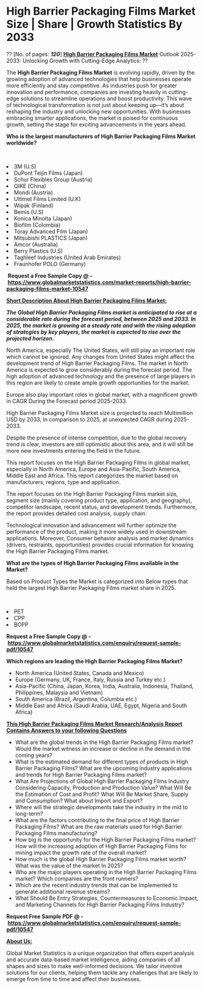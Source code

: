 <H1>High Barrier Packaging Films Market Size | Share | Growth Statistics By 2033</H1><p>?? [No. of pages:&nbsp;<strong><em>120</em></strong>]&nbsp;<strong><a href="https://www.globalmarketstatistics.com/market-reports/high-barrier-packaging-films-market-10547">High Barrier Packaging Films&nbsp;Market</a></strong>&nbsp;Outlook 2025-2033: Unlocking Growth with Cutting-Edge Analytics: ??</p><p>The <strong>High Barrier Packaging Films Market</strong> is evolving rapidly, driven by the growing adoption of advanced technologies that help businesses operate more efficiently and stay competitive. As industries push for greater innovation and performance, companies are investing heavily in cutting-edge solutions to streamline operations and boost productivity. This wave of technological transformation is not just about keeping up&mdash;it&rsquo;s about reshaping the industry and unlocking new opportunities. With businesses embracing smarter applications, the market is poised for continuous growth, setting the stage for exciting advancements in the years ahead.</p><p><strong>Who is the largest manufacturers of High Barrier Packaging Films Market worldwide?</strong></p><p>&nbsp;<li>3M (U.S)<li>DuPont Teijin Films (Japan)<li>Schur Flexibles Group (Austria)<li>QIKE (China)<li>Mondi (Austria)<li>Ultimet Films Limited (U.K)<li>Wipak (Finland)<li>Bemis (U.S)<li>Konica Minolta (Japan)<li>Biofilm (Colombia)<li>Toray Advanced Film (Japan)<li>Mitsubishi PLASTICS (Japan)<li>Amcor (Australia)<li>Berry Plastics (U.S)<li>Taghleef Industries (United Arab Emirates)<li>Fraunhofer POLO (Germany)</p><p>&nbsp;<strong>Request a Free Sample Copy @ -&nbsp;<a href="https://www.globalmarketstatistics.com/market-reports/high-barrier-packaging-films-market-10547">https://www.globalmarketstatistics.com/market-reports/high-barrier-packaging-films-market-10547</a></strong></p><p><strong><u>Short Description About High Barrier Packaging Films Market:</u></strong></p><p><strong><em>The Global High Barrier Packaging Films market is anticipated to rise at a considerable rate during the forecast period, between 2025 and 2033. In 2025, the market is growing at a steady rate and with the rising adoption of strategies by key players, the market is expected to rise over the projected horizon.</em></strong></p><p>North America, especially The United States, will still play an important role which cannot be ignored. Any changes from United States might affect the development trend of High Barrier Packaging Films. The market in North America is expected to grow considerably during the forecast period. The high adoption of advanced technology and the presence of large players in this region are likely to create ample growth opportunities for the market.</p><p>Europe also play important roles in global market, with a magnificent growth in CAGR During the Forecast period 2025-2033.</p><p>High Barrier Packaging Films Market size is projected to reach Multimillion USD by 2033, In comparison to 2025, at unexpected CAGR during 2025-2033.</p><p>Despite the presence of intense competition, due to the global recovery trend is clear, investors are still optimistic about this area, and it will still be more new investments entering the field in the future.</p><p>This report focuses on the High Barrier Packaging Films in global market, especially in North America, Europe and Asia-Pacific, South America, Middle East and Africa. This report categorizes the market based on manufacturers, regions, type and application.</p><p>The report focuses on the High Barrier Packaging Films market size, segment size (mainly covering product type, application, and geography), competitor landscape, recent status, and development trends. Furthermore, the report provides detailed cost analysis, supply chain.</p><p>Technological innovation and advancement will further optimize the performance of the product, making it more widely used in downstream applications. Moreover, Consumer behavior analysis and market dynamics (drivers, restraints, opportunities) provides crucial information for knowing the High Barrier Packaging Films market.</p><p><strong>What are the types of High Barrier Packaging Films available in the Market?</strong></p><p>Based on Product Types the Market is categorized into Below types that held the largest High Barrier Packaging Films market share in 2025.</p><p>&nbsp;<li>PET<li> CPP<li> BOPP&nbsp;</p><p><strong>Request a Free Sample Copy @ -&nbsp;<a href="https://www.globalmarketstatistics.com/enquiry/request-sample-pdf/10547">https://www.globalmarketstatistics.com/enquiry/request-sample-pdf/10547</a></strong></p><p><strong>Which regions are leading the High Barrier Packaging Films Market?</strong></p><ul><li>North America (United States, Canada and Mexico)</li><li>Europe (Germany, UK, France, Italy, Russia and Turkey etc.)</li><li>Asia-Pacific (China, Japan, Korea, India, Australia, Indonesia, Thailand, Philippines, Malaysia and Vietnam)</li><li>South America (Brazil, Argentina, Columbia etc.)</li><li>Middle East and Africa (Saudi Arabia, UAE, Egypt, Nigeria and South Africa)</li></ul><p><strong><u>This High Barrier Packaging Films Market Research/Analysis Report Contains Answers to your following Questions</u></strong></p><ul><li>What are the global trends in the High Barrier Packaging Films market? Would the market witness an increase or decline in the demand in the coming years?</li><li>What is the estimated demand for different types of products in High Barrier Packaging Films? What are the upcoming industry applications and trends for High Barrier Packaging Films market?</li><li>What Are Projections of Global High Barrier Packaging Films Industry Considering Capacity, Production and Production Value? What Will Be the Estimation of Cost and Profit? What Will Be Market Share, Supply and Consumption? What about Import and Export?</li><li>Where will the strategic developments take the industry in the mid to long-term?</li><li>What are the factors contributing to the final price of High Barrier Packaging Films? What are the raw materials used for High Barrier Packaging Films manufacturing?</li><li>How big is the opportunity for the High Barrier Packaging Films market? How will the increasing adoption of High Barrier Packaging Films for mining impact the growth rate of the overall market?</li><li>How much is the global High Barrier Packaging Films market worth? What was the value of the market In 2025?</li><li>Who are the major players operating in the High Barrier Packaging Films market? Which companies are the front runners?</li><li>Which are the recent industry trends that can be implemented to generate additional revenue streams?</li><li>What Should Be Entry Strategies, Countermeasures to Economic Impact, and Marketing Channels for High Barrier Packaging Films Industry?</li></ul><p><strong>Request Free Sample PDF @ -&nbsp;<a href="https://www.globalmarketstatistics.com/enquiry/request-sample-pdf/10547">https://www.globalmarketstatistics.com/enquiry/request-sample-pdf/10547</a></strong></p><p><strong><u>About Us:</u></strong></p><p>Global Market Statistics&nbsp;is a unique organization that offers expert analysis and accurate data-based market intelligence, aiding companies of all shapes and sizes to make well-informed decisions. We tailor inventive solutions for our clients, helping them tackle any challenges that are likely to emerge from time to time and affect their businesses.</p>
